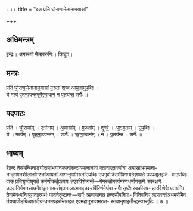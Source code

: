 +++
title = "०७ प्रति घोराणामेतानामयासां"

+++
## अधिमन्त्रम्
इन्द्रः। अगस्त्यो मैत्रावरुणिः। त्रिष्टुप्।

## मन्त्रः
प्रति॑ घो॒राणा॒मेता॑नाम॒यासां॑ म॒रुतां॑ शृण्व आय॒तामु॑प॒ब्दिः ।  
ये मर्त्यं॑ पृतना॒यन्त॒मूमै॑रृणा॒वानं॒ न प॒तय॑न्त॒ सर्गैः॑ ॥

## पदपाठः
प्रति॑ । घो॒राणा॑म् । एता॑नाम् । अ॒यासा॑म् । म॒रुता॑म् । शृ॒ण्वे॒ । आ॒ऽय॒ताम् । उ॒प॒ब्दिः ।  
ये । मर्त्य॑म् । पृ॒त॒ना॒ऽयन्त॑म् । ऊमैः॑ । ऋ॒ण॒ऽवान॑म् । न । प॒तय॑न्त । सर्गैः॑ ॥

## भाष्यम्
हेइन्द्र तेसंबन्धिनाङ्घोराणांभयानकानांशब्दायमानानांवा एतानांएतवर्णानां अयासांअयमाना- नाङ्गमनशीलानांमरुतांआयतां आगन्तॄणांमरुतांउपब्दिः उपगुर्वादिसमीपेगम्यतेज्ञायते उपपद्यतइति- वाउपब्दिः वाक् प्रतिशृण्वेश्रूयते कर्मणीकर्तृप्रत्ययः तएवविशेष्यन्ते—येमरुतोमर्त्यंमरणधर्माणंऊमैः स्वरक्षणैः उदकनिर्गमनसाधनैर्वापृतनायन्तंपृतनाआत्मनइच्छन्तंवैरिणंमेघंवा सर्गैः सृष्टैः स्वकीयप्र- हारविशेषैः पतयन्ति तेषामेवध्वनिःश्रूयतइत्यर्थः पातनेदृष्टान्तः—सर्गैः ऋणावानन्न छन्दसीवनिपा- वितिवनिप् ऋणवन्तंअधमर्णमिव तंयथापीडयित्वातदीयन्धनमपहरन्तितद्वत् एवंमहानुभावामरुत- स्तवानुगाइतीन्द्रस्यस्तुतिः ॥ ७ ॥